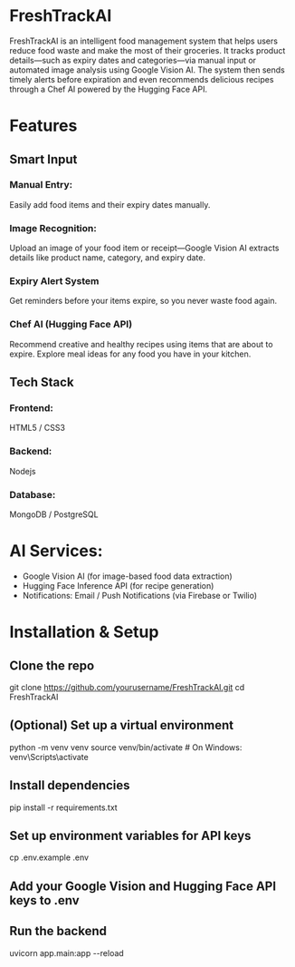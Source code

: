 # FreshTrackAI
FreshTrackAI is an intelligent food management system that helps users reduce food waste and make the most of their groceries. It tracks product details—such as expiry dates and categories—via manual input or automated image analysis using Google Vision AI. The system then sends timely alerts before expiration and even recommends delicious recipes through a Chef AI powered by the Hugging Face API.

# Features
## Smart Input
### Manual Entry: 
Easily add food items and their expiry dates manually.
### Image Recognition: 
Upload an image of your food item or receipt—Google Vision AI extracts details like product name, category, and expiry date.
### Expiry Alert System
Get reminders before your items expire, so you never waste food again.
### Chef AI (Hugging Face API)
Recommend creative and healthy recipes using items that are about to expire.
Explore meal ideas for any food you have in your kitchen.
## Tech Stack
### Frontend: 
HTML5 / CSS3
### Backend: 
Nodejs
### Database: 
MongoDB / PostgreSQL
# AI Services:
- Google Vision AI (for image-based food data extraction)
- Hugging Face Inference API (for recipe generation)
- Notifications: Email / Push Notifications (via Firebase or Twilio)
# Installation & Setup
## Clone the repo
git clone https://github.com/yourusername/FreshTrackAI.git
cd FreshTrackAI

## (Optional) Set up a virtual environment
python -m venv venv
source venv/bin/activate  # On Windows: venv\Scripts\activate

## Install dependencies
pip install -r requirements.txt

## Set up environment variables for API keys
cp .env.example .env
## Add your Google Vision and Hugging Face API keys to .env

## Run the backend
uvicorn app.main:app --reload
